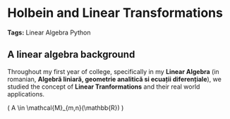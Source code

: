 # Holbein and Linear Transformations

**Tags:**
<span class="linear-algebra">Linear Algebra</span>
<span class="python">Python</span>

## A linear algebra background

Throughout my first year of college, specifically in my **Linear Algebra** (in romanian, **Algebră liniară, geometrie analitică si ecuații diferențiale**), we studied the concept of **Linear Tranformations** and their real world applications.

\( A \in \mathcal{M}_{m,n}(\mathbb{R}) \)
